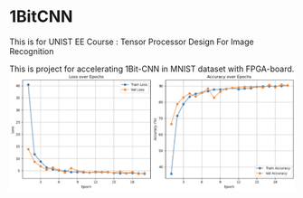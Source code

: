 # 1BitCNN

This is for UNIST EE Course : Tensor Processor Design For Image Recognition

This is project for accelerating 1Bit-CNN in MNIST dataset with FPGA-board.
![Training and Validation Results](/assets/learning_curve.png)
